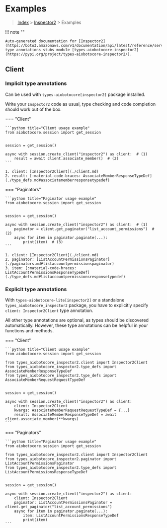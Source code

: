 # Examples

> [Index](../README.md) > [Inspector2](./README.md) > Examples

!!! note ""

    Auto-generated documentation for [Inspector2](https://boto3.amazonaws.com/v1/documentation/api/latest/reference/services/inspector2.html#Inspector2)
    type annotations stubs module [types-aiobotocore-inspector2](https://pypi.org/project/types-aiobotocore-inspector2/).

## Client

### Implicit type annotations

Can be used with `types-aiobotocore[inspector2]` package installed.

Write your `Inspector2` code as usual,
type checking and code completion should work out of the box.



=== "Client"

    ```python title="Client usage example"
    from aiobotocore.session import get_session


    session = get_session()

    async with session.create_client("inspector2") as client:  # (1)
        result = await client.associate_member()  # (2)
    ```

    1. client: [Inspector2Client](./client.md)
    2. result: [:material-code-braces: AssociateMemberResponseTypeDef](./type_defs.md#associatememberresponsetypedef) 



=== "Paginators"

    ```python title="Paginator usage example"
    from aiobotocore.session import get_session


    session = get_session()

    async with session.create_client("inspector2") as client:  # (1)
        paginator = client.get_paginator("list_account_permissions")  # (2)
        async for item in paginator.paginate(...):
            print(item)  # (3)
    ```

    1. client: [Inspector2Client](./client.md)
    2. paginator: [ListAccountPermissionsPaginator](./paginators.md#listaccountpermissionspaginator)
    3. item: [:material-code-braces: ListAccountPermissionsResponseTypeDef](./type_defs.md#listaccountpermissionsresponsetypedef) 




### Explicit type annotations

With `types-aiobotocore-lite[inspector2]`
or a standalone `types_aiobotocore_inspector2` package, you have to explicitly specify
`client: Inspector2Client` type annotation.

All other type annotations are optional, as types should be discovered automatically.
However, these type annotations can be helpful in your functions and methods.


=== "Client"

    ```python title="Client usage example"
    from aiobotocore.session import get_session

    from types_aiobotocore_inspector2.client import Inspector2Client
    from types_aiobotocore_inspector2.type_defs import AssociateMemberResponseTypeDef
    from types_aiobotocore_inspector2.type_defs import AssociateMemberRequestRequestTypeDef


    session = get_session()

    async with session.create_client("inspector2") as client:
        client: Inspector2Client
        kwargs: AssociateMemberRequestRequestTypeDef = {...}
        result: AssociateMemberResponseTypeDef = await client.associate_member(**kwargs)
    ```



=== "Paginators"

    ```python title="Paginator usage example"
    from aiobotocore.session import get_session

    from types_aiobotocore_inspector2.client import Inspector2Client
    from types_aiobotocore_inspector2.paginator import ListAccountPermissionsPaginator
    from types_aiobotocore_inspector2.type_defs import ListAccountPermissionsResponseTypeDef


    session = get_session()

    async with session.create_client("inspector2") as client:
        client: Inspector2Client
        paginator: ListAccountPermissionsPaginator = client.get_paginator("list_account_permissions")
        async for item in paginator.paginate(...):
            item: ListAccountPermissionsResponseTypeDef
            print(item)
    ```


